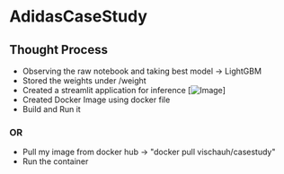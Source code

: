 # AdidasCaseStudy

## Thought Process
- Observing the raw notebook and taking best model -> LightGBM
- Stored the weights under /weight
- Created a streamlit application for inference
[![Image](https://github.com/vishal0143/AdidasCaseStudy/blob/main/imgs/ui.png "StreamLit UI")]
- Created Docker Image using docker file
- Build and Run it

### OR
- Pull my image from docker hub -> "docker pull vischauh/casestudy"
- Run the container
